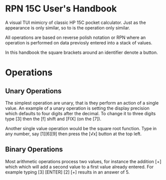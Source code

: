 # RPN 15C User's Handbook

A visual TUI mimicry of classic HP 15C pocket calculator. Just as
the appearance is only similar, so to is the operation only similar.

All operations are based on reverse polish notation or RPN where an
operation is performed on data previosly entered into a stack of values.

In this handbook the square brackets around an identifier denote a button.

# Operations

## Unary Operations

The simplest operation are unary, that is they perform an action of a
single value. An example of a unary operation is setting the display
precision which defaults to four digits after the decimal. To change it
to three digits type [3] then the [f] shift and [FIX] (on the [7]).

Another single value operation would be the square root function. Type in
any number, say [1][6][9] then press the [√x] button at the top left.

## Binary Operations

Most arithmetic operations process two values, for instance the addition [+]
which which will add a second value to a first value already entered. For
example typing [3] [ENTER] [2] [+] results in an answer of 5.
